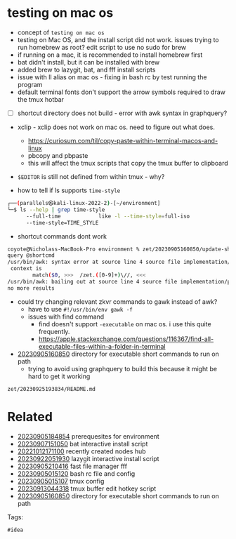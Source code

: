 # testing on mac os

- concept of `testing on mac os`
- testing on Mac OS, and the install script did not work. issues trying to run homebrew as root? edit script to use no sudo for brew
- if running on a mac, it is recommended to install homebrew first
- bat didn't install, but it can be installed with brew
- added brew to lazygit, bat, and fff install scripts
- issue with ll alias on mac os - fixing in bash rc by test running the program
- default terminal fonts don't support the arrow symbols required to draw the tmux hotbar
- [ ] shortcut directory does not build - error with awk syntax in graphquery?
- xclip - xclip does not work on mac os. need to figure out what does.
  - https://curiosum.com/til/copy-paste-within-terminal-macos-and-linux
  - pbcopy and pbpaste
  - this will affect the tmux scripts that copy the tmux buffer to clipboard
- `$EDITOR` is still not defined from within tmux - why?

- how to tell if ls supports `time-style`
```bash
┌──(parallels㉿kali-linux-2022-2)-[~/environment]
└─$ ls --help | grep time-style
      --full-time            like -l --time-style=full-iso
      --time-style=TIME_STYLE
```

- shortcut commands dont work
```bash
coyote@Nicholass-MacBook-Pro environment % zet/20230905160850/update-shortcuts
query @shortcmd
/usr/bin/awk: syntax error at source line 4 source file implementation/parseids
 context is
        match($0, >>>  /zet.([0-9]+)\//, <<<
/usr/bin/awk: bailing out at source line 4 source file implementation/parseids
no more results
```
- could try changing relevant zkvr commands to gawk instead of awk?
  - have to use `#!/usr/bin/env gawk -f`
  - issues with find command
    - find doesn't support `-executable` on mac os. i use this quite frequently.
    - https://apple.stackexchange.com/questions/116367/find-all-executable-files-within-a-folder-in-terminal
- [20230905160850](/zet/20230905160850/README.md) directory for executable short commands to run on path
  - trying to avoid using graphquery to build this because it might be hard to get it working

` zet/20230925193834/README.md `

# Related

- [20230905184854](/zet/20230905184854/README.md) prerequesites for environment
- [20230907151050](/zet/20230907151050/README.md) bat interactive install script
- [20221012171100](/zet/20221012171100/README.md) recently created nodes hub
- [20230922051930](/zet/20230922051930/README.md) lazygit interactive install script
- [20230905210416](/zet/20230905210416/README.md) fast file manager fff
- [20230905015120](/zet/20230905015120/README.md) bash rc file and config
- [20230905015107](/zet/20230905015107/README.md) tmux config
- [20230913044318](/zet/20230913044318/README.md) tmux buffer edit hotkey script
- [20230905160850](/zet/20230905160850/README.md) directory for executable short commands to run on path

Tags:

    #idea
